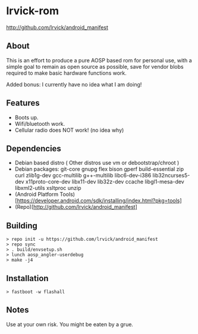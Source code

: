 # lrvick-rom #

<http://github.com/lrvick/android_manifest>

## About ##

This is an effort to produce a pure AOSP based rom for personal use, with a
simple goal to remain as open source as possible, save for vendor blobs
required to make basic hardware functions work.

Added bonus: I currently have no idea what I am doing!

## Features ##

  * Boots up. 
  * Wifi/bluetooth work.
  * Cellular radio does NOT work! (no idea why)

## Dependencies ##

 * Debian based distro ( Other distros use vm or debootstrap/chroot )
 * Debian packages:
			git-core gnupg flex bison gperf build-essential
  		zip curl zlib1g-dev gcc-multilib g++-multilib libc6-dev-i386
  		lib32ncurses5-dev x11proto-core-dev libx11-dev lib32z-dev ccache
  		libgl1-mesa-dev libxml2-utils xsltproc unzip
 * (Android Platform Tools)[https://developer.android.com/sdk/installing/index.html?pkg=tools]
 * (Repo)[http://github.com/lrvick/android_manifest]

## Building ##

```
> repo init -u https://github.com/lrvick/android_manifest
> repo sync
> . build/envsetup.sh
> lunch aosp_angler-userdebug
> make -j4
```
## Installation ##

```
> fastboot -w flashall
```

## Notes ##

Use at your own risk. You might be eaten by a grue.
